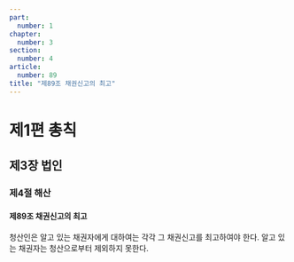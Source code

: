 ```yaml
---
part:
  number: 1
chapter:
  number: 3
section:
  number: 4
article:
  number: 89
title: "제89조 채권신고의 최고"
---
```


# 제1편 총칙

## 제3장 법인

### 제4절 해산

#### 제89조 채권신고의 최고

청산인은 알고 있는 채권자에게 대하여는 각각 그 채권신고를 최고하여야 한다. 알고 있는 채권자는 청산으로부터 제외하지 못한다.
